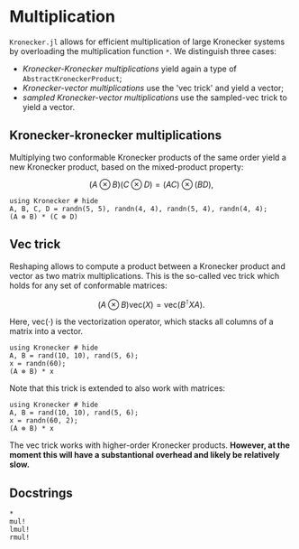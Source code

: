 # Multiplication

`Kronecker.jl` allows for efficient multiplication of large Kronecker systems by overloading the multiplication function `*`. We distinguish three cases:

- *Kronecker-Kronecker multiplications* yield again a type of `AbstractKroneckerProduct`;
- *Kronecker-vector multiplications* use the 'vec trick' and yield a vector;
- *sampled Kronecker-vector multiplications* use the sampled-vec trick to yield a vector.

## Kronecker-kronecker multiplications

Multiplying two conformable Kronecker products of the same order yield a new Kronecker product, based on the mixed-product property:

```math
(A \otimes B)(C \otimes D) = (AC) \otimes (BD),
```

```@example
using Kronecker # hide
A, B, C, D = randn(5, 5), randn(4, 4), randn(5, 4), randn(4, 4);
(A ⊗ B) * (C ⊗ D)
```

## Vec trick

Reshaping allows to compute a product between a Kronecker product and vector as two matrix multiplications. This is the so-called vec trick which holds for any set of conformable matrices:

```math
(A \otimes B) \text{vec}(X) = \text{vec}(B^\intercal X A).
```

Here, $\text{vec}(\cdot)$ is the vectorization operator, which stacks all columns of a matrix into a vector.

```@example
using Kronecker # hide
A, B = rand(10, 10), rand(5, 6);
x = randn(60);
(A ⊗ B) * x
```

Note that this trick is extended to also work with matrices:

```@example
using Kronecker # hide
A, B = rand(10, 10), rand(5, 6);
x = randn(60, 2);
(A ⊗ B) * x
```

The vec trick works with higher-order Kronecker products. **However, at the moment this will have a substantional overhead and likely be relatively slow.**

## Docstrings

```@docs
*
mul!
lmul!
rmul!
```

